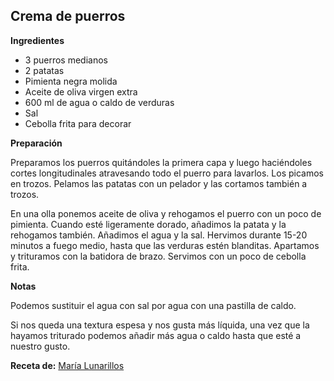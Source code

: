 ## Crema de puerros

**Ingredientes**

- 3 puerros medianos
- 2 patatas
- Pimienta negra molida
- Aceite de oliva virgen extra
- 600 ml de agua o caldo de verduras
- Sal
- Cebolla frita para decorar

**Preparación**

Preparamos los puerros quitándoles la primera capa y luego haciéndoles cortes longitudinales atravesando todo el puerro para lavarlos. Los picamos en trozos. Pelamos las patatas con un pelador y las cortamos también a trozos. 

En una olla ponemos aceite de oliva y rehogamos el puerro con un poco de pimienta. Cuando esté ligeramente dorado, añadimos la patata y la rehogamos también. Añadimos el agua y la sal. Hervimos durante 15-20 minutos a fuego medio, hasta que las verduras estén blanditas. Apartamos y trituramos con la batidora de brazo. Servimos con un poco de cebolla frita.

**Notas**

Podemos sustituir el agua con sal por agua con una pastilla de caldo.

Si nos queda una textura espesa y nos gusta más líquida, una vez que la hayamos triturado podemos añadir más agua o caldo hasta que esté a nuestro gusto.

**Receta de:** [María Lunarillos](http://www.marialunarillos.com/blog/2015/01/receta-de-crema-de-puerro.html)